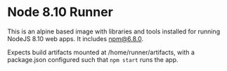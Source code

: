 # Node 8.10 Runner

This is an alpine based image with libraries and tools installed for running
NodeJS 8.10 web apps. It includes npm@6.8.0.

Expects build artifacts mounted at /home/runner/artifacts, with a package.json
configured such that `npm start` runs the app.
